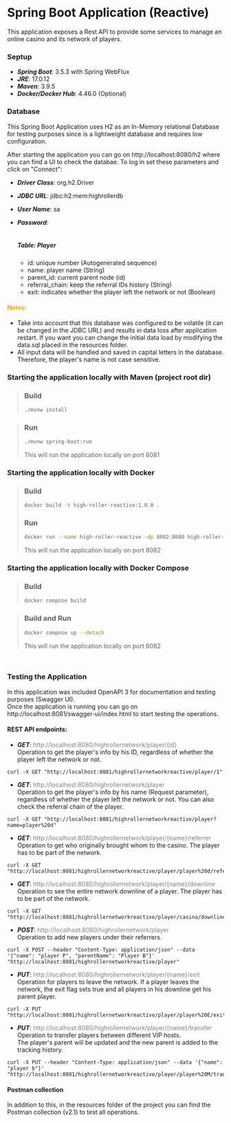 # Spring Boot Application (Reactive)

This application exposes a Rest API to provide some services to manage an online casino and its network of players.
<br>

### Septup

* ***Spring Boot***: 3.5.3 with Spring WebFlux
* ***JRE***: 17.0.12
* ***Maven***: 3.9.5
* ***Docker/Docker Hub***: 4.46.0 (Optional)

### Database

This Spring Boot Application uses H2 as an In-Memory relational Database for testing purposes since is a lightweight database and requires low configuration.

After starting the application you can go on http://localhost:8080/h2 where you can find a UI to check the databae. To log in set these parameters and click on "Connect":

* ***Driver Class***: org.h2.Driver
* ***JDBC URL***: jdbc:h2:mem:highrollerdb
* ***User Name***: sa
* ***Password***:
  <br><br>

  ##### Table: Player
  * id: unique number (Autogenerated sequence)
  * name: player name (String)
  * parent_id: current parent node (id)
  * referral_chain: keep the referral IDs history (String)
  * exit: indicates whether the player left the network or not (Boolean)

#### <span style="color:orange"> Notes:

* Take into account that this database was configured to be volatile (it can be changed in the JDBC URL) and results in data loss after application restart. If you want you can change the initial data load by modifying the data.sql placed in the resources folder.
* All input data will be handled and saved in capital letters in the database. Therefore, the player's name is not case sensitive.</span>

### Starting the application locally with Maven (project root dir)

> ### Build
>```bash
>./mvnw install
>```

> ### Run
>```bash
>./mvnw spring-boot:run
>```
> This will run the application locally on port 8081

### Starting the application locally with Docker

> ### Build
>```bash
>docker build -t high-roller-reactive:1.0.0 .
>```
> ### Run
>```bash
>docker run --name high-roller-reactive -dp 8082:8080 high-roller-reactive:1.0.0
>```
> This will run the application locally on port 8082

### Starting the application locally with Docker Compose

> ### Build
>```bash
>docker compose build
>```

> ### Build and Run
>```bash
>docker compose up --detach
>```
> This will run the application locally on port 8082
<br>

### Testing the Application

In this application was included OpenAPI 3 for documentation and testing purposes (Swagger UI). <br>
Once the application is running you can go on http://localhost:8081/swagger-ui/index.html to start testing the operations.
<br>

#### REST API endpoints:

* ***GET***: <span style="color:gray">http://localhost:8080/highrollernetwork/player/{id} </span>
  </br>Operation to get the player's info by his ID, regardless of whether the player left the network or not.
```text
curl -X GET "http://localhost:8081/highrollernetworkreactive/player/1"
```

* ***GET***: <span style="color:gray">http://localhost:8080/highrollernetwork/player </span>
  <br>Operation to get the player's info by his name (Request parameter), regardless of whether the player left the network or not.
  You can also check the referral chain of the player.
```text
curl -X GET "http://localhost:8081/highrollernetworkreactive/player?name=player%20d"
```

* ***GET***: <span style="color:gray">http://localhost:8080/highrollernetwork/player/{name}/referrer </span>
  <br>Operation to get who originally brought whom to the casino. The player has to be part of the network.
```text
curl -X GET "http://localhost:8081/highrollernetworkreactive/player/player%20d/referrer"
```

* ***GET***: <span style="color:gray">http://localhost:8080/highrollernetwork/player/{name}/downline </span>
  <br>Operation to see the entire network downline of a player. The player has to be part of the network.
```text
curl -X GET "http://localhost:8081/highrollernetworkreactive/player/casino/downline"
```

* ***POST***: <span style="color:gray">http://localhost:8080/highrollernetwork/player </span>
  <br>Operation to add new players under their referrers.
```text
curl -X POST --header "Content-Type: application/json" --data '{"name": "player P", "parentName": "Player B"}' "http://localhost:8081/highrollernetworkreactive/player"
```

* ***PUT***: <span style="color:gray">http://localhost:8080/highrollernetwork/player/{name}/exit </span>
  <br>Operation for players to leave the network. If a player leaves the network, the exit flag sets true and all players in his downline get his parent player.
```text
curl -X PUT "http://localhost:8081/highrollernetworkreactive/player/player%20E/exit"
```

* ***PUT***: <span style="color:gray">http://localhost:8080/highrollernetwork/player/{name}/transfer </span>
  <br>Operation to transfer players between different VIP hosts. <br>
  The player's parent will be updated and the new parent is added to the tracking history.
```text
curl -X PUT --header "Content-Type: application/json" --data '{"name": "player b"}' "http://localhost:8081/highrollernetworkreactive/player/player%20M/transfer"
```
#### Postman collection

In addition to this, in the resources folder of the project you can find the Postman collection (v2.1) to test all operations.
